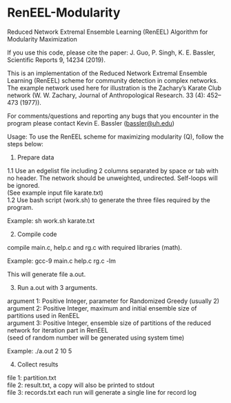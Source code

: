 # RenEEL-Modularity
Reduced Network Extremal Ensemble Learning (RenEEL) Algorithm for Modularity Maximization 

If you use this code, please cite the paper:
J. Guo, P. Singh, K. E. Bassler, Scientific Reports 9, 14234 (2019).

This is an implementation of the Reduced Network Extremal Ensemble Learning (RenEEL) scheme for community detection in complex networks. The example network used here for illustration is the Zachary’s Karate Club network (W. W. Zachary, Journal of Anthropological Research. 33 (4): 452–473 (1977)).

For comments/questions and reporting any bugs that you encounter in the program please contact Kevin E. Bassler (bassler@uh.edu)

Usage: 
To use the RenEEL scheme for maximizing modularity (Q), follow the steps below:

1. Prepare data

1.1 Use an edgelist file including 2 columns separated by space or tab with no header. The network should be unweighted, undirected. Self-loops will be ignored.\
(See example input file karate.txt)\
1.2 Use bash script (work.sh) to generate the three files required by the program. 

Example:
	sh work.sh karate.txt 


2. Compile code

compile main.c, help.c and rg.c with required libraries (math).

Example:
	gcc-9 main.c help.c rg.c  -lm

This will generate file a.out.

3. Run a.out with 3 arguments.

argument 1: Positive Integer, parameter for Randomized Greedy  (usually 2)  
argument 2: Positive Integer, maximum and initial ensemble size of partitions used in RenEEL  
argument 3: Positive Integer, ensemble size of partitions of the reduced network for iteration part in RenEEL  
(seed of random number will be generated using system time)  
  
Example:
	./a.out 2 10 5 

4. Collect results

file 1: partition.txt  
file 2: result.txt, a copy will also be printed to stdout  
file 3: records.txt each run will generate a single line for record log
